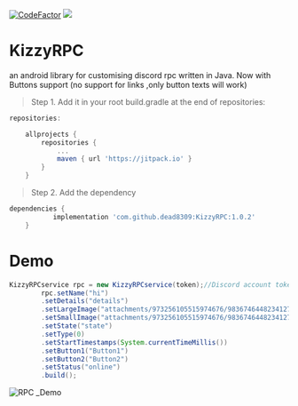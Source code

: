 [![CodeFactor](https://www.codefactor.io/repository/github/dead8309/kizzyrpc/badge)](https://www.codefactor.io/repository/github/dead8309/kizzyrpc)
[![](https://jitpack.io/v/dead8309/KizzyRPC.svg)](https://jitpack.io/#dead8309/KizzyRPC)
# KizzyRPC
an android library for customising discord rpc written in Java. Now with Buttons support (no support for links ,only button texts will work)

>Step 1. Add it in your root build.gradle at the end of repositories:
```gradle
repositories:

	allprojects {
		repositories {
			...
			maven { url 'https://jitpack.io' }
		}
	}
```
>Step 2. Add the dependency

```gradle
dependencies {
	       implementation 'com.github.dead8309:KizzyRPC:1.0.2'
	}
```


# Demo
```java
KizzyRPCservice rpc = new KizzyRPCservice(token);//Discord account token
        rpc.setName("hi")
        .setDetails("details")
        .setLargeImage("attachments/973256105515974676/983674644823412798/unknown.png")
        .setSmallImage("attachments/973256105515974676/983674644823412798/unknown.png")
        .setState("state")
        .setType(0)
        .setStartTimestamps(System.currentTimeMillis())
        .setButton1("Button1")
        .setButton2("Button2")
        .setStatus("online")
        .build();
```

![RPC _Demo](https://user-images.githubusercontent.com/68665948/172368963-90697dc2-3d7a-42e6-9511-d1497eadb637.png)

